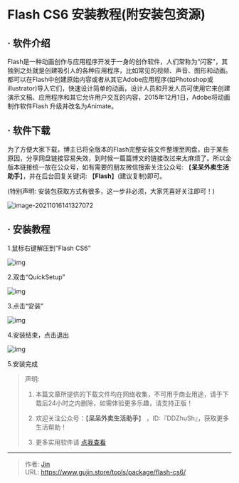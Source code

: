 # Flash CS6 安装教程(附安装包资源)


## · 软件介绍
Flash是一种动画创作与应用程序开发于一身的创作软件，人们常称为“闪客”，其独到之处就是创建吸引人的各种应用程序，比如常见的视频、声音、图形和动画。都可以在Flash中创建原始内容或者从其它Adobe应用程序(如Photoshop或illustrator)导入它们，快速设计简单的动画，设计人员和开发人员可使用它来创建演示文稿、应用程序和其它允许用户交互的内容，2015年12月1日，Adobe将动画制作软件Flash 升级并改名为Animate。

## · 软件下载
为了方便大家下载，博主已将全版本的Flash完整安装文件整理至网盘，由于某些原因，分享网盘链接容易失效，到时候一篇篇博文的链接改过来太麻烦了。所以全版本链接统一放在公众号，如有需要的朋友微信搜索关注公众号: 【**呆呆外卖生活助手**】，并在后台回复关键词: 【**Flash**】(建议复制)即可。

(特别声明: 安装包获取方式有很多，这一步非必须，大家凭喜好关注即可！)

![image-20211016141327072](https://img.gujin.store/img/image-20211016141327072.png)

## · 安装教程

1.鼠标右键解压到“Flash CS6”

![img](https://img.gujin.store/img/v2-1af710f1b7761070477b2d05563c6978_720w.png)

2.双击“QuickSetup”

![img](https://img.gujin.store/img/v2-328c76087348dcede7a755c3f38e57ad_720w.png)

3.点击“安装”

![img](https://img.gujin.store/img/v2-202b7d4747cc07be919d276b9396e084_720w.png)

4.安装结束，点击退出

![img](https://img.gujin.store/img/v2-c6e6916fa3d7cc44db0fb4d7638bd4b6_720w.png)

5.安装完成



> 声明: 
>
> 1. 本篇文章所提供的下载文件均在网络收集，不可用于商业用途，请于下载后24小时之内删除，如需体验更多乐趣，请支持正版！
>
> 2. 欢迎关注公众号：【**呆呆外卖生活助手**】 ，ID:『DDZhuSh』，获取更多生活帮助！
>
> 3. 更多实用软件请  [点我查看](/tools)

---

> 作者: [Jin](https://img.gujin.store/img/favicon.ico)  
> URL: https://www.gujin.store/tools/package/flash-cs6/  

